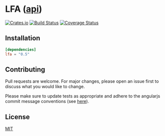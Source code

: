 # LFA ([api](https://docs.rs/lfa))

[![Crates.io](https://img.shields.io/crates/v/lfa.svg)](https://crates.io/crates/lfa)
[![Build Status](https://travis-ci.org/tspooner/lfa.svg?branch=master)](https://travis-ci.org/tspooner/lfa)
[![Coverage Status](https://coveralls.io/repos/github/tspooner/lfa/badge.svg?branch=master)](https://coveralls.io/github/tspooner/lfa?branch=master)

<!--
## Overview
-->


## Installation
```toml
[dependencies]
lfa = "0.5"
```


<!--
## Usage
-->


## Contributing
Pull requests are welcome. For major changes, please open an issue first to
discuss what you would like to change.

Please make sure to update tests as appropriate and adhere to the angularjs commit message conventions (see [here](https://gist.github.com/stephenparish/9941e89d80e2bc58a153)).

## License
[MIT](https://choosealicense.com/licenses/mit/)
